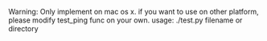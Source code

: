 Warning: Only implement on mac os x. if you want to use on other platform, please modify test_ping func on your own.
usage: ./test.py filename or directory
